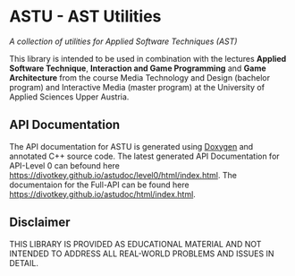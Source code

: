 # ASTU - AST Utilities
*A collection of utilities for Applied Software Techniques (AST)*

This library is intended to be used in combination with the lectures **Applied Software Technique**, **Interaction and Game Programming** and **Game Architecture** from the course Media Technology and Design (bachelor program) and Interactive Media (master program) at the University of Applied Sciences Upper Austria.

## API Documentation

The API documentation for ASTU is generated using [Doxygen](https://www.doxygen.nl/index.html) and annotated C++ source code. The latest generated API Documentation for API-Level 0 can befound here https://divotkey.github.io/astudoc/level0/html/index.html. The documentaion for the Full-API can be found here https://divotkey.github.io/astudoc/html/index.html.

## Disclaimer

THIS LIBRARY IS PROVIDED AS EDUCATIONAL MATERIAL AND NOT INTENDED
TO ADDRESS ALL REAL-WORLD PROBLEMS AND ISSUES IN DETAIL.

